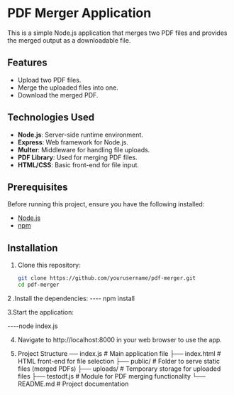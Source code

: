 # PDF Merger Application

This is a simple Node.js application that merges two PDF files and provides the merged output as a downloadable file.

## Features
- Upload two PDF files.
- Merge the uploaded files into one.
- Download the merged PDF.

## Technologies Used
- **Node.js**: Server-side runtime environment.
- **Express**: Web framework for Node.js.
- **Multer**: Middleware for handling file uploads.
- **PDF Library**: Used for merging PDF files.
- **HTML/CSS**: Basic front-end for file input.

## Prerequisites

Before running this project, ensure you have the following installed:

- [Node.js](https://nodejs.org/)
- [npm](https://www.npmjs.com/)

## Installation

1. Clone this repository:
   ```bash
   git clone https://github.com/yourusername/pdf-merger.git
   cd pdf-merger
   
2 .Install the dependencies:
---- npm install

3.Start the application:

----node index.js

4. Navigate to http://localhost:8000 in your web browser to use the app.

5.  Project Structure
 ── index.js              # Main application file
├── index.html          # HTML front-end for file selection
├── public/             # Folder to serve static files (merged PDFs)
├── uploads/            # Temporary storage for uploaded files
├── testodf.js          # Module for PDF merging functionality
└── README.md           # Project documentation

   


